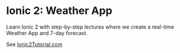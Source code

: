 # Ionic 2: Weather App

Learn Ionic 2 with step-by-step lectures where we create a real-time Weather App and 7-day forecast.

See [Ionic2Tutorial.com](http://ionic2tutorial.com/)